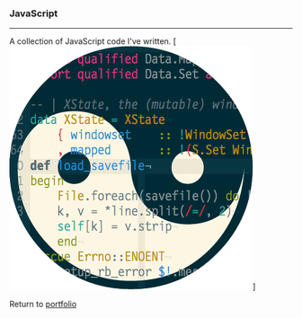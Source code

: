### JavaScript
***

A collection of JavaScript code I've written.
[![solarized dualmode](https://github.com/altercation/solarized/raw/master/img/solarized-yinyang.png)]

Return to [portfolio](../../../)
